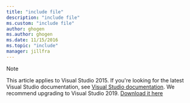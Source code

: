 ```yaml
---
title: "include file"
description: "include file"
ms.custom: "include file"
author: ghogen
ms.author: ghogen
ms.date: 11/15/2016
ms.topic: "include"
manager: jillfra
---
```

> [!Note]
> This article applies to Visual Studio 2015. If you're looking for the latest Visual Studio documentation, see [Visual Studio documentation](/visualstudio/windows). We recommend upgrading to Visual Studio 2019. [Download it here](https://visualstudio.microsoft.com/downloads)